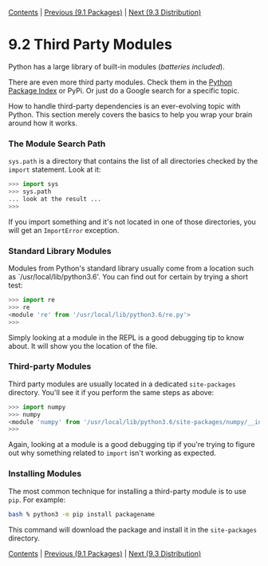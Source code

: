 [Contents](../Contents.md) \| [Previous (9.1 Packages)](01_Packages.md) \| [Next (9.3 Distribution)](03_Distribution.md)

# 9.2 Third Party Modules

Python has a large library of built-in modules (*batteries included*).

There are even more third party modules. Check them in the [Python Package Index](https://pypi.org/) or PyPi.
Or just do a Google search for a specific topic.

How to handle third-party dependencies is an ever-evolving topic with
Python.  This section merely covers the basics to help you wrap
your brain around how it works.

### The Module Search Path

`sys.path` is a directory that contains the list of all directories
checked by the `import` statement. Look at it:

```python
>>> import sys
>>> sys.path
... look at the result ...
>>>
```

If you import something and it's not located in one of those
directories, you will get an `ImportError` exception.

### Standard Library Modules

Modules from Python's standard library usually come from a location
such as `/usr/local/lib/python3.6'.  You can find out for certain
by trying a short test:

```python
>>> import re
>>> re
<module 're' from '/usr/local/lib/python3.6/re.py'>
>>>
```

Simply looking at a module in the REPL is a good debugging tip
to know about.  It will show you the location of the file.

### Third-party Modules

Third party modules are usually located in a dedicated
`site-packages` directory.   You'll see it if you perform
the same steps as above:

```python
>>> import numpy
>>> numpy
<module 'numpy' from '/usr/local/lib/python3.6/site-packages/numpy/__init__.py'>
>>>
```

Again, looking at a module is a good debugging tip if you're
trying to figure out why something related to `import` isn't working
as expected.

### Installing Modules

The most common technique for installing a third-party module is to use
`pip`.  For example:

```bash
bash % python3 -m pip install packagename
```

This command will download the package and install it in the `site-packages`
directory.

[Contents](../Contents.md) \| [Previous (9.1 Packages)](01_Packages.md) \| [Next (9.3 Distribution)](03_Distribution.md)
